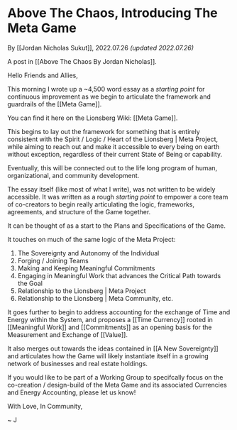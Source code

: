# Above The Chaos, Introducing The Meta Game 
By [[Jordan Nicholas Sukut]], 2022.07.26 _(updated 2022.07.26)_

A post in [[Above The Chaos By Jordan Nicholas]].

Hello Friends and Allies, 

This morning I wrote up a ~4,500 word essay as a _starting point_ for continuous improvement as we begin to articulate the framework and guardrails of the [[Meta Game]]. 

You can find it here on the Lionsberg Wiki: [[Meta Game]]. 

This begins to lay out the framework for something that is entirely consistent with the Spirit / Logic / Heart of the Lionsberg | Meta Project, while aiming to reach out and make it accessible to every being on earth without exception, regardless of their current State of Being or capability. 

Eventually, this will be connected out to the life long program of human, organizational, and community development. 

The essay itself (like most of what I write), was not written to be widely accessible. It was written as a rough _starting point_ to empower a core team of co-creators to begin really articulating the logic, frameworks, agreements, and structure of the Game together.

It can be thought of as a start to the Plans and Specifications of the Game. 

It touches on much of the same logic of the Meta Project: 

1. The Sovereignty and Autonomy of the Individual 
2. Forging / Joining Teams
3. Making and Keeping Meaningful Commitments
4. Engaging in Meaningful Work that advances the Critical Path towards the Goal 
5. Relationship to the Lionsberg | Meta Project
6. Relationship to the Lionsberg | Meta Community, etc. 

It goes further to begin to address accounting for the exchange of Time and Energy within the System, and proposes a [[Time Currency]] rooted in [[Meaningful Work]] and [[Commitments]] as an opening basis for the Measurement and Exchange of [[Value]]. 

It also merges out towards the ideas contained in [[A New Sovereignty]] and articulates how the Game will likely instantiate itself in a growing network of businesses and real estate holdings. 

If you would like to be part of a Working Group to specifcally focus on the co-creation / design-build of the Meta Game and its associated Currencies and Energy Accounting, please let us know! 

With Love, In Community, 

~ J 
